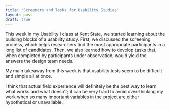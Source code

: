 ```yaml
---
title: "Screeners and Tasks for Usability Studies"
layout: post
draft: true
---
```


This week in my Usability I class at Kent State, we started learning about the building blocks of a usability study. First, we discussed the screening process, which helps researchers find the most appropriate participants in a long list of candidates. Then, we also learned how to develop tasks that, when completed by participants under observation, would yield the answers the design team needs.

My main takeaway from this week is that usability tests seem to be difficult and simple all at once.

I think that actual field experience will definitely be the best way to learn what works and what doesn't; it can be very hard to avoid over-thinking my work when so many important variables in the project are either hypothetical or unavailable.